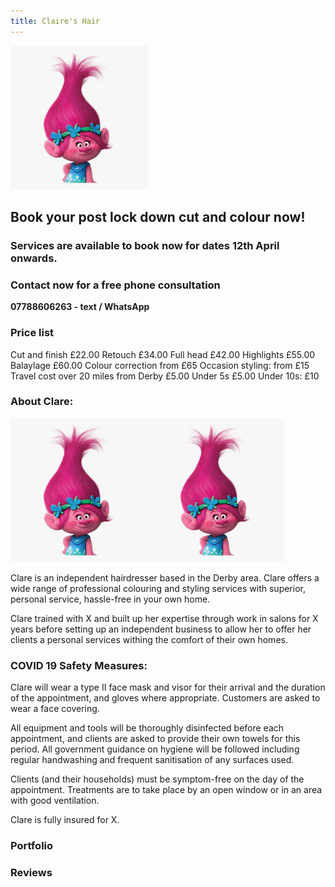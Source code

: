 ```yaml
---
title: Claire's Hair
---
```


![alt text](troll.jpg)

## Book your post lock down cut and colour now!

### Services are available to book now for dates 12th April onwards.

### Contact now for a free phone consultation
**07788606263 - text / WhatsApp**

### Price list
Cut and finish £22.00
Retouch £34.00
Full head £42.00
Highlights £55.00
Balaylage £60.00
Colour correction from £65
Occasion styling: from £15
Travel cost over 20 miles from Derby £5.00
Under 5s £5.00
Under 10s: £10


### About Clare:
![alt text](troll.jpg)![alt text](troll.jpg)

Clare is an independent hairdresser based in the Derby area. Clare offers a wide range of professional colouring and styling services with superior, personal service, hassle-free in your own home. 

Clare trained with X and built up her expertise through work in salons for X years before setting up an independent business to allow her to offer her clients a personal services withing the comfort of their own homes.


### COVID 19 Safety Measures:
Clare will wear a type II face mask and visor for their arrival and the duration of the appointment, and gloves where appropriate. Customers are asked to wear a face covering.

All equipment and tools will be thoroughly disinfected before each appointment, and clients are asked to provide their own towels for this period. All government guidance on hygiene will be followed including regular handwashing and frequent sanitisation of any surfaces used.

Clients (and their households) must be symptom-free on the day of the appointment. Treatments are to take place by an open window or in an area with good ventilation. 

Clare is fully insured for X.

### Portfolio

### Reviews
